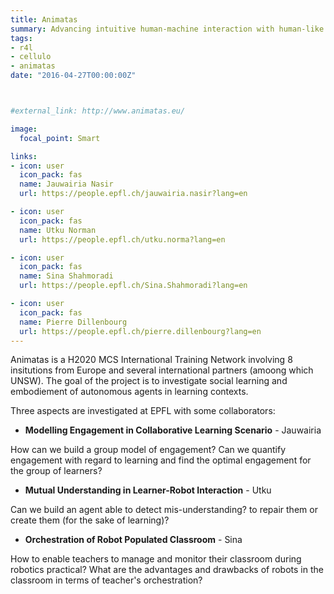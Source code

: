 ```yaml
---
title: Animatas
summary: Advancing intuitive human-machine interaction with human-like social capabilities for education in schools
tags:
- r4l
- cellulo
- animatas
date: "2016-04-27T00:00:00Z"



#external_link: http://www.animatas.eu/

image:
  focal_point: Smart

links:
- icon: user
  icon_pack: fas
  name: Jauwairia Nasir
  url: https://people.epfl.ch/jauwairia.nasir?lang=en

- icon: user
  icon_pack: fas
  name: Utku Norman
  url: https://people.epfl.ch/utku.norma?lang=en

- icon: user
  icon_pack: fas
  name: Sina Shahmoradi
  url: https://people.epfl.ch/Sina.Shahmoradi?lang=en

- icon: user
  icon_pack: fas
  name: Pierre Dillenbourg
  url: https://people.epfl.ch/pierre.dillenbourg?lang=en
---
```

Animatas is a H2020 MCS International Training Network involving 8 insitutions from Europe and several international partners (amoong which UNSW). 
The goal of the project is to investigate social learning and embodiement of autonomous agents in learning contexts. 

Three aspects are investigated at EPFL with some collaborators:


- **Modelling Engagement in Collaborative Learning Scenario** - Jauwairia
  
How can we build a group model of engagement? Can we quantify engagement with regard to learning and find the optimal engagement for the group of learners?

- **Mutual Understanding in Learner-Robot Interaction** - Utku

Can we build an agent able to detect mis-understanding? to repair them or create them (for the sake of learning)?

- **Orchestration of Robot Populated Classroom** - Sina

How to enable teachers to manage and monitor their classroom during robotics practical?
What are the advantages and drawbacks of robots in the classroom in terms of teacher's orchestration?



